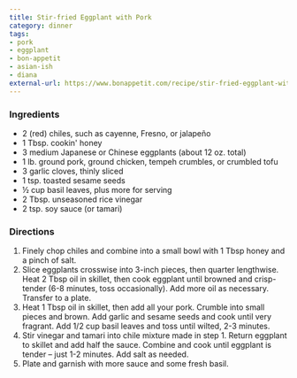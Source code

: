 ```yaml
---
title: Stir-fried Eggplant with Pork
category: dinner
tags:
- pork
- eggplant
- bon-appetit
- asian-ish
- diana
external-url: https://www.bonappetit.com/recipe/stir-fried-eggplant-with-pork
---
```


### Ingredients

- 2 (red) chiles, such as cayenne, Fresno, or jalapeño
- 1 Tbsp. cookin' honey
- 3 medium Japanese or Chinese eggplants (about 12 oz. total)
- 1 lb. ground pork, ground chicken, tempeh crumbles, or crumbled tofu
- 3 garlic cloves, thinly sliced
- 1 tsp. toasted sesame seeds
- ½ cup basil leaves, plus more for serving
- 2 Tbsp. unseasoned rice vinegar
- 2 tsp. soy sauce (or tamari)

### Directions

1. Finely chop chiles and combine into a small bowl with 1 Tbsp honey and a pinch of salt.
2. Slice eggplants crosswise into 3-inch pieces, then quarter lengthwise. Heat 2 Tbsp oil in skillet, then cook eggplant until browned and crisp-tender (6-8 minutes, toss occasionally). Add more oil as necessary. Transfer to a plate.
3. Heat 1 Tbsp oil in skillet, then add all your pork. Crumble into small pieces and brown. Add garlic and sesame seeds and cook until very fragrant. Add 1/2 cup basil leaves and toss until wilted, 2-3 minutes.
4. Stir vinegar and tamari into chile mixture made in step 1. Return eggplant to skillet and add half the sauce. Combine and cook until eggplant is tender – just 1-2 minutes. Add salt as needed.
5. Plate and garnish with more sauce and some fresh basil.
